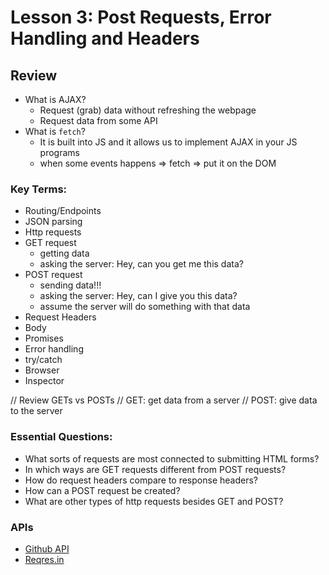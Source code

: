 # Lesson 3: Post Requests, Error Handling and Headers

## Review
- What is AJAX?
  - Request (grab) data without refreshing the webpage
  - Request data from some API 
- What is `fetch`?
  - It is built into JS and it allows us to implement AJAX in your JS programs
  - when some events happens => fetch => put it on the DOM

### Key Terms:

- Routing/Endpoints
- JSON parsing
- Http requests
- GET request
    - getting data
    - asking the server: Hey, can you get me this data?
- POST request
    - sending data!!!
    - asking the server: Hey, can I give you this data?
    - assume the server will do something with that data
- Request Headers
- Body
- Promises
- Error handling
- try/catch
- Browser
- Inspector

// Review GETs vs POSTs
// GET:  get data from a server
// POST: give data to the server

### Essential Questions:

- What sorts of requests are most connected to submitting HTML forms?
- In which ways are GET requests different from POST requests?
- How do request headers compare to response headers?
- How can a POST request be created?
- What are other types of http requests besides GET and POST?

### APIs
- [Github API](https://docs.github.com/en/rest/guides/getting-started-with-the-rest-api)
- [Reqres.in](https://reqres.in/)
